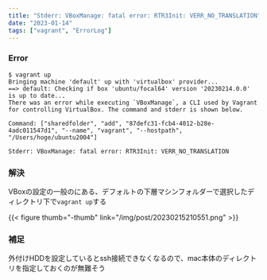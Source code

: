 ```yaml
---
title: "Stderr: VBoxManage: fatal error: RTR3Init: VERR_NO_TRANSLATION"
date: "2023-01-14"
tags: ["vagrant", "ErrorLog"]
---
```


### Error
```
$ vagrant up
Bringing machine 'default' up with 'virtualbox' provider...
==> default: Checking if box 'ubuntu/focal64' version '20230214.0.0' is up to date...
There was an error while executing `VBoxManage`, a CLI used by Vagrant
for controlling VirtualBox. The command and stderr is shown below.

Command: ["sharedfolder", "add", "87defc31-fcb4-4012-b28e-4adc011547d1", "--name", "vagrant", "--hostpath", "/Users/hoge/ubuntu2004"]

Stderr: VBoxManage: fatal error: RTR3Init: VERR_NO_TRANSLATION
```

### 解決
VBoxの設定の一般のにある、デフォルトの下層マシンフォルダーで選択したディレクトリ下で`vagrant up`する

{{< figure thumb="-thumb" link="/img/post/20230215210551.png" >}}

### 補足
外付けHDDを設定しているとssh接続できなくなるので、mac本体のディレクトリを指定しておくのが無難そう